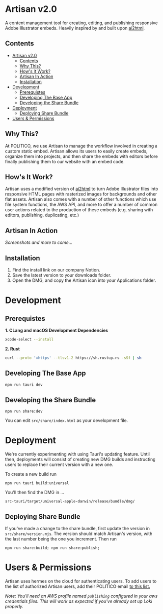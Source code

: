 # Artisan v2.0

A content management tool for creating, editing, and publishing responsive Adobe Illustrator embeds. Heavily inspired by and built upon [ai2html](http://ai2html.org/).

## Contents
- [Artisan v2.0](#artisan-v20)
  - [Contents](#contents)
  - [Why This?](#why-this)
  - [How's It Work?](#hows-it-work)
  - [Artisan In Action](#artisan-in-action)
  - [Installation](#installation)
- [Development](#development)
  - [Prerequistes](#prerequistes)
  - [Developing The Base App](#developing-the-base-app)
  - [Developing the Share Bundle](#developing-the-share-bundle)
- [Deployment](#deployment)
  - [Deploying Share Bundle](#deploying-share-bundle)
- [Users \& Permissions](#users--permissions)

## Why This?

At POLITICO, we use Artisan to manage the workflow involved in creating a custom static embed. Artisan allows its users to easily create embeds, organize them into projects, and then share the embeds with editors before finally publishing them to our website with an embed code.

## How's It Work?

Artisan uses a modified version of [ai2html](http://ai2html.org/) to turn Adobe Illustrator files into responsive HTML pages with rasterized images for backgrounds and other flat assets. Artisan also comes with a number of other functions which use file system functions, the AWS API, and more to offer a number of common user actions related to the production of these embeds (e.g. sharing with editors, publishing, duplicating, etc.)

## Artisan In Action

*Screenshots and more to come...*

## Installation
1. Find the install link on our company Notion.
2. Save the latest version to your downloads folder.
3. Open the DMG, and copy the Artisan icon into your Applications folder.


# Development

## Prerequistes

**1. CLang and macOS Development Dependencies**
```zsh
xcode-select --install
```
**2. Rust**

```zsh
curl --proto '=https' --tlsv1.2 https://sh.rustup.rs -sSf | sh
```

## Developing The Base App

```zsh
npm run tauri dev
```

## Developing the Share Bundle
```
npm run share:dev
```

You can edit `src/share/index.html` as your development file.

# Deployment

We're currently experimenting with using Tauri's updating feature. Until then, deployments will consist of creating new DMG builds and instructing users to replace their current version with a new one.

To create a new build run
```
npm run tauri build:universal
```

You'll then find the DMG in ...

```
src-tauri/target/universal-apple-darwin/release/bundle/dmg/
```


## Deploying Share Bundle

If you've made a change to the share bundle, first update the version in `src/share/version.mjs`. The version should match Artisan's version, with the last number being the one you increment. Then run

```
npm run share:build; npm run share:publish;
```

# Users & Permissions
Artisan uses hermes on the cloud for authenticating users. To add users to the list of authorized Artisan users, add their POLITICO email [to this list.](https://github.com/The-Politico/tool_hermes-cloud/blob/%40sprint/oprah/src/auth/users.js#L43-L54)

*Note: You'll need an AWS profile named `publishing` configured in your aws credentials files. This will work as expected if you've already set up Loki properly.*
